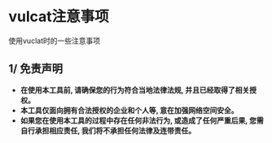 # vulcat注意事项

使用vuclat时的一些注意事项

## 1/ 免责声明

* **在使用本工具前, 请确保您的行为符合当地法律法规, 并且已经取得了相关授权。**
* **本工具仅面向拥有合法授权的企业和个人等, 意在加强网络空间安全。**
* **如果您在使用本工具的过程中存在任何非法行为, 或造成了任何严重后果, 您需自行承担相应责任, 我们将不承担任何法律及连带责任。**
